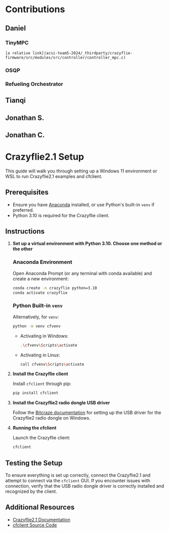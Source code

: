 # Contributions

## Daniel
### TinyMPC
    [a relative link](acsi-team5-2024/_thirdparty/crazyflie-firmware/src/modules/src/controller/controller_mpc.c)
### OSQP
### Refueling Orchestrator

## Tianqi
## Jonathan S.
## Jonathan C.

# Crazyflie2.1 Setup 

This guide will walk you through setting up a Windows 11 environment or WSL to run Crazyflie2.1 examples and cfclient.

## Prerequisites
- Ensure you have [Anaconda](https://www.anaconda.com/products/individual) installed, or use Python's built-in `venv` if preferred.
- Python 3.10 is required for the Crazyflie client.
## Instructions

1. **Set up a virtual environment with Python 3.10. Choose one method or the other** 

   ### Anaconda Environment
   Open Anaconda Prompt (or any terminal with conda available) and create a new environment:
   ```bash
   conda create -n crazyflie python=3.10
   conda activate crazyflie
   ```

   ### Python Built-in `venv`
   Alternatively, for `venv`:
      ```bash
      python -m venv cfvenv
      ```
    - Activating in Windows:
      ```bash
      .\cfvenv\Scripts\activate
      ```
    - Activating in Linux:
      ```bash
      call cfvenv\Scripts\activate
        ```

2. **Install the Crazyflie client**

   Install `cfclient` through pip:
   ```bash
   pip install cfclient
   ```

3. **Install the Crazyflie2 radio dongle USB driver**

   Follow the [Bitcraze documentation](https://www.bitcraze.io/documentation/repository/crazyradio-firmware/master/building/usbwindows/) for setting up the USB driver for the Crazyflie2 radio dongle on Windows.

4. **Running the cfclient**

   Launch the Crazyflie client:
   ```bash
   cfclient
   ```

## Testing the Setup

To ensure everything is set up correctly, connect the Crazyflie2.1 and attempt to connect via the `cfclient` GUI. If you encounter issues with connection, verify that the USB radio dongle driver is correctly installed and recognized by the client.

## Additional Resources
- [Crazyflie2.1 Documentation](https://www.bitcraze.io/documentation/repository/crazyflie-firmware/master/getting-started/)
- [cfclient Source Code](https://github.com/bitcraze/crazyflie-clients-python)
